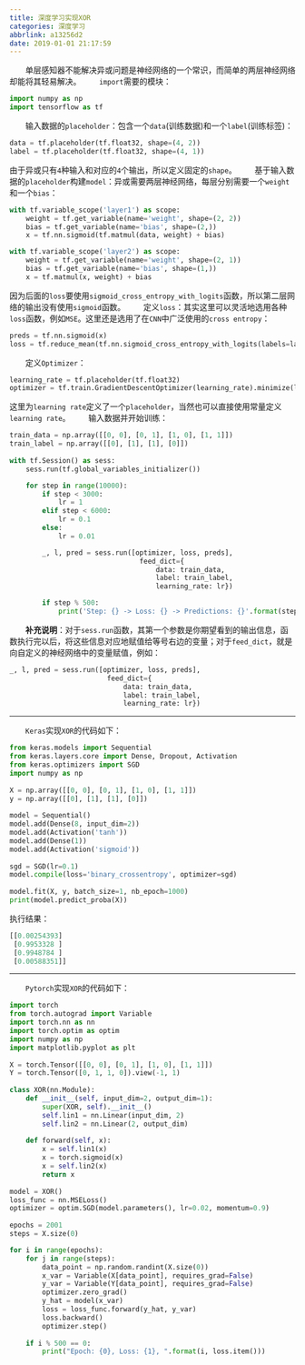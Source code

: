 ```yaml
---
title: 深度学习实现XOR
categories: 深度学习
abbrlink: a13256d2
date: 2019-01-01 21:17:59
---
```

&emsp;&emsp;单层感知器不能解决异或问题是神经网络的一个常识，而简单的两层神经网络却能将其轻易解决。<!--more-->
&emsp;&emsp;`import`需要的模块：

``` python
import numpy as np
import tensorflow as tf
```

&emsp;&emsp;输入数据的`placeholder`：包含一个`data`(训练数据)和一个`label`(训练标签)：

``` python
data = tf.placeholder(tf.float32, shape=(4, 2))
label = tf.placeholder(tf.float32, shape=(4, 1))
```

由于异或只有`4`种输入和对应的`4`个输出，所以定义固定的`shape`。
&emsp;&emsp;基于输入数据的`placeholder`构建`model`：异或需要两层神经网络，每层分别需要一个`weight`和一个`bias`：

``` python
with tf.variable_scope('layer1') as scope:
    weight = tf.get_variable(name='weight', shape=(2, 2))
    bias = tf.get_variable(name='bias', shape=(2,))
    x = tf.nn.sigmoid(tf.matmul(data, weight) + bias)

with tf.variable_scope('layer2') as scope:
    weight = tf.get_variable(name='weight', shape=(2, 1))
    bias = tf.get_variable(name='bias', shape=(1,))
    x = tf.matmul(x, weight) + bias
```

因为后面的`loss`要使用`sigmoid_cross_entropy_with_logits`函数，所以第二层网络的输出没有使用`sigmoid`函数。
&emsp;&emsp;定义`loss`：其实这里可以灵活地选用各种`loss`函数，例如`MSE`。这里还是选用了在`CNN`中广泛使用的`cross entropy`：

``` python
preds = tf.nn.sigmoid(x)
loss = tf.reduce_mean(tf.nn.sigmoid_cross_entropy_with_logits(labels=label, logits=x))
```

&emsp;&emsp;定义`Optimizer`：

``` python
learning_rate = tf.placeholder(tf.float32)
optimizer = tf.train.GradientDescentOptimizer(learning_rate).minimize(loss)
```

这里为`learning rate`定义了一个`placeholder`，当然也可以直接使用常量定义`learning rate`。
&emsp;&emsp;输入数据并开始训练：

``` python
train_data = np.array([[0, 0], [0, 1], [1, 0], [1, 1]])
train_label = np.array([[0], [1], [1], [0]])
​
with tf.Session() as sess:
    sess.run(tf.global_variables_initializer())

    for step in range(10000):
        if step < 3000:
            lr = 1
        elif step < 6000:
            lr = 0.1
        else:
            lr = 0.01

        _, l, pred = sess.run([optimizer, loss, preds],
                                feed_dict={
                                    data: train_data,
                                    label: train_label,
                                    learning_rate: lr})

        if step % 500:
            print('Step: {} -> Loss: {} -> Predictions: {}'.format(step, l, pred))
```

&emsp;&emsp;**补充说明**：对于`sess.run`函数，其第一个参数是你期望看到的输出信息，函数执行完以后，将这些信息对应地赋值给等号右边的变量；对于`feed_dict`，就是向自定义的神经网络中的变量赋值，例如：

``` python
_, l, pred = sess.run([optimizer, loss, preds],
                        feed_dict={
                            data: train_data,
                            label: train_label,
                            learning_rate: lr})
```

---

&emsp;&emsp;`Keras`实现`XOR`的代码如下：

``` python
from keras.models import Sequential
from keras.layers.core import Dense, Dropout, Activation
from keras.optimizers import SGD
import numpy as np
​
X = np.array([[0, 0], [0, 1], [1, 0], [1, 1]])
y = np.array([[0], [1], [1], [0]])
​
model = Sequential()
model.add(Dense(8, input_dim=2))
model.add(Activation('tanh'))
model.add(Dense(1))
model.add(Activation('sigmoid'))
​
sgd = SGD(lr=0.1)
model.compile(loss='binary_crossentropy', optimizer=sgd)
​
model.fit(X, y, batch_size=1, nb_epoch=1000)
print(model.predict_proba(X))
```

执行结果：

``` python
[[0.00254393]
 [0.9953328 ]
 [0.9948784 ]
 [0.00588351]]
```

---

&emsp;&emsp;`Pytorch`实现`XOR`的代码如下：

``` python
import torch
from torch.autograd import Variable
import torch.nn as nn
import torch.optim as optim
import numpy as np
import matplotlib.pyplot as plt
​
X = torch.Tensor([[0, 0], [0, 1], [1, 0], [1, 1]])
Y = torch.Tensor([0, 1, 1, 0]).view(-1, 1)
​
class XOR(nn.Module):
    def __init__(self, input_dim=2, output_dim=1):
        super(XOR, self).__init__()
        self.lin1 = nn.Linear(input_dim, 2)
        self.lin2 = nn.Linear(2, output_dim)
​
    def forward(self, x):
        x = self.lin1(x)
        x = torch.sigmoid(x)
        x = self.lin2(x)
        return x
​
model = XOR()
loss_func = nn.MSELoss()
optimizer = optim.SGD(model.parameters(), lr=0.02, momentum=0.9)
​
epochs = 2001
steps = X.size(0)

for i in range(epochs):
    for j in range(steps):
        data_point = np.random.randint(X.size(0))
        x_var = Variable(X[data_point], requires_grad=False)
        y_var = Variable(Y[data_point], requires_grad=False)
        optimizer.zero_grad()
        y_hat = model(x_var)
        loss = loss_func.forward(y_hat, y_var)
        loss.backward()
        optimizer.step()
​
    if i % 500 == 0:
        print("Epoch: {0}, Loss: {1}, ".format(i, loss.item()))
```